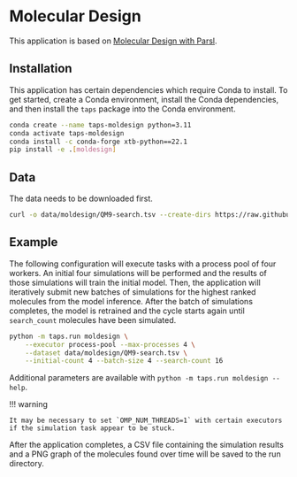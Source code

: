 # Molecular Design

This application is based on [Molecular Design with Parsl](https://github.com/ExaWorks/molecular-design-parsl-demo/blob/6c0dbc598091634074cd3a8f23815819ab77f91e/0_molecular-design-with-parsl.ipynb).

## Installation

This application has certain dependencies which require Conda to install.
To get started, create a Conda environment, install the Conda dependencies, and then install the `taps` package into the Conda environment.

```bash
conda create --name taps-moldesign python=3.11
conda activate taps-moldesign
conda install -c conda-forge xtb-python==22.1
pip install -e .[moldesign]
```

## Data

The data needs to be downloaded first.
```bash
curl -o data/moldesign/QM9-search.tsv --create-dirs https://raw.githubusercontent.com/ExaWorks/molecular-design-parsl-demo/main/data/QM9-search.tsv
```

## Example

The following configuration will execute tasks with a process pool of four workers.
An initial four simulations will be performed and the results of those simulations will train the initial model.
Then, the application will iteratively submit new batches of simulations for the highest ranked molecules from the model inference.
After the batch of simulations completes, the model is retrained and the cycle starts again until `search_count` molecules have been simulated.

```bash
python -m taps.run moldesign \
    --executor process-pool --max-processes 4 \
    --dataset data/moldesign/QM9-search.tsv \
    --initial-count 4 --batch-size 4 --search-count 16
```

Additional parameters are available with `python -m taps.run moldesign --help`.

!!! warning

    It may be necessary to set `OMP_NUM_THREADS=1` with certain executors if the simulation task appear to be stuck.

After the application completes, a CSV file containing the simulation results and a PNG graph of the molecules found over time will be saved to the run directory.

